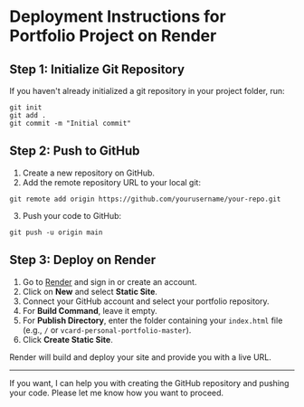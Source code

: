  # Deployment Instructions for Portfolio Project on Render

## Step 1: Initialize Git Repository
If you haven't already initialized a git repository in your project folder, run:
```
git init
git add .
git commit -m "Initial commit"
```

## Step 2: Push to GitHub
1. Create a new repository on GitHub.
2. Add the remote repository URL to your local git:
```
git remote add origin https://github.com/yourusername/your-repo.git
```
3. Push your code to GitHub:
```
git push -u origin main
```

## Step 3: Deploy on Render
1. Go to [Render](https://render.com) and sign in or create an account.
2. Click on **New** and select **Static Site**.
3. Connect your GitHub account and select your portfolio repository.
4. For **Build Command**, leave it empty.
5. For **Publish Directory**, enter the folder containing your `index.html` file (e.g., `/` or `vcard-personal-portfolio-master`).
6. Click **Create Static Site**.

Render will build and deploy your site and provide you with a live URL.

---

If you want, I can help you with creating the GitHub repository and pushing your code. Please let me know how you want to proceed.
